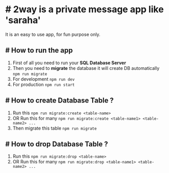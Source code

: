 # # 2way is a private message app like 'saraha'
It is an easy to use app, for fun purpose only.

## # How to run the app
1. First of all you need to run your **SQL Database Server**
2. Then you need to **migrate** the database it will create DB automatically `npm run migrate`
3. For development `npm run dev`
4. For production `npm run start`

## # How to create Database Table ?
1. Run this `npm run migrate:create <table-name>`
2. OR Run this for many `npm run migrate:create <table-name1> <table-name2> ...`
3. Then migrate this table `npm run migrate`

## # How to drop Database Table ?
1. Run this `npm run migrate:drop <table-name>`
2. OR Run this for many `npm run migrate:drop <table-name1> <table-name2> ...`